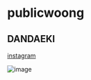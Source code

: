 # publicwoong

DANDAEKI
----------

[instagram](https://www.instagram.com/dandaeki/)


![image](https://github.com/dandaeki/publicwoong/assets/136772227/3e7d658e-c86b-4928-bf47-aacd467930a2)